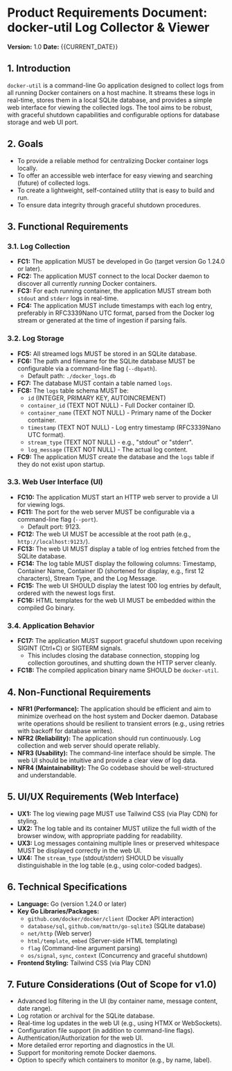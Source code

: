 # Product Requirements Document: docker-util Log Collector & Viewer

**Version:** 1.0
**Date:** {{CURRENT_DATE}} 

## 1. Introduction

`docker-util` is a command-line Go application designed to collect logs from all running Docker containers on a host machine. It streams these logs in real-time, stores them in a local SQLite database, and provides a simple web interface for viewing the collected logs. The tool aims to be robust, with graceful shutdown capabilities and configurable options for database storage and web UI port.

## 2. Goals

-   To provide a reliable method for centralizing Docker container logs locally.
-   To offer an accessible web interface for easy viewing and searching (future) of collected logs.
-   To create a lightweight, self-contained utility that is easy to build and run.
-   To ensure data integrity through graceful shutdown procedures.

## 3. Functional Requirements

### 3.1. Log Collection

-   **FC1:** The application MUST be developed in Go (target version Go 1.24.0 or later).
-   **FC2:** The application MUST connect to the local Docker daemon to discover all currently *running* Docker containers.
-   **FC3:** For each running container, the application MUST stream both `stdout` and `stderr` logs in real-time.
-   **FC4:** The application MUST include timestamps with each log entry, preferably in RFC3339Nano UTC format, parsed from the Docker log stream or generated at the time of ingestion if parsing fails.

### 3.2. Log Storage

-   **FC5:** All streamed logs MUST be stored in an SQLite database.
-   **FC6:** The path and filename for the SQLite database MUST be configurable via a command-line flag (`--dbpath`).
    -   Default path: `./docker_logs.db`
-   **FC7:** The database MUST contain a table named `logs`.
-   **FC8:** The `logs` table schema MUST be:
    -   `id` (INTEGER, PRIMARY KEY, AUTOINCREMENT)
    -   `container_id` (TEXT NOT NULL) - Full Docker container ID.
    -   `container_name` (TEXT NOT NULL) - Primary name of the Docker container.
    -   `timestamp` (TEXT NOT NULL) - Log entry timestamp (RFC3339Nano UTC format).
    -   `stream_type` (TEXT NOT NULL) - e.g., "stdout" or "stderr".
    -   `log_message` (TEXT NOT NULL) - The actual log content.
-   **FC9:** The application MUST create the database and the `logs` table if they do not exist upon startup.

### 3.3. Web User Interface (UI)

-   **FC10:** The application MUST start an HTTP web server to provide a UI for viewing logs.
-   **FC11:** The port for the web server MUST be configurable via a command-line flag (`--port`).
    -   Default port: 9123.
-   **FC12:** The web UI MUST be accessible at the root path (e.g., `http://localhost:9123/`).
-   **FC13:** The web UI MUST display a table of log entries fetched from the SQLite database.
-   **FC14:** The log table MUST display the following columns: Timestamp, Container Name, Container ID (shortened for display, e.g., first 12 characters), Stream Type, and the Log Message.
-   **FC15:** The web UI SHOULD display the latest 100 log entries by default, ordered with the newest logs first.
-   **FC16:** HTML templates for the web UI MUST be embedded within the compiled Go binary.

### 3.4. Application Behavior

-   **FC17:** The application MUST support graceful shutdown upon receiving SIGINT (Ctrl+C) or SIGTERM signals.
    -   This includes closing the database connection, stopping log collection goroutines, and shutting down the HTTP server cleanly.
-   **FC18:** The compiled application binary name SHOULD be `docker-util`.

## 4. Non-Functional Requirements

-   **NFR1 (Performance):** The application should be efficient and aim to minimize overhead on the host system and Docker daemon. Database write operations should be resilient to transient errors (e.g., using retries with backoff for database writes).
-   **NFR2 (Reliability):** The application should run continuously. Log collection and web server should operate reliably.
-   **NFR3 (Usability):** The command-line interface should be simple. The web UI should be intuitive and provide a clear view of log data.
-   **NFR4 (Maintainability):** The Go codebase should be well-structured and understandable.

## 5. UI/UX Requirements (Web Interface)

-   **UX1:** The log viewing page MUST use Tailwind CSS (via Play CDN) for styling.
-   **UX2:** The log table and its container MUST utilize the full width of the browser window, with appropriate padding for readability.
-   **UX3:** Log messages containing multiple lines or preserved whitespace MUST be displayed correctly in the web UI.
-   **UX4:** The `stream_type` (stdout/stderr) SHOULD be visually distinguishable in the log table (e.g., using color-coded badges).

## 6. Technical Specifications

-   **Language:** Go (version 1.24.0 or later)
-   **Key Go Libraries/Packages:**
    -   `github.com/docker/docker/client` (Docker API interaction)
    -   `database/sql`, `github.com/mattn/go-sqlite3` (SQLite database)
    -   `net/http` (Web server)
    -   `html/template`, `embed` (Server-side HTML templating)
    -   `flag` (Command-line argument parsing)
    -   `os/signal`, `sync`, `context` (Concurrency and graceful shutdown)
-   **Frontend Styling:** Tailwind CSS (via Play CDN)

## 7. Future Considerations (Out of Scope for v1.0)

-   Advanced log filtering in the UI (by container name, message content, date range).
-   Log rotation or archival for the SQLite database.
-   Real-time log updates in the web UI (e.g., using HTMX or WebSockets).
-   Configuration file support (in addition to command-line flags).
-   Authentication/Authorization for the web UI.
-   More detailed error reporting and diagnostics in the UI.
-   Support for monitoring remote Docker daemons.
-   Option to specify which containers to monitor (e.g., by name, label). 